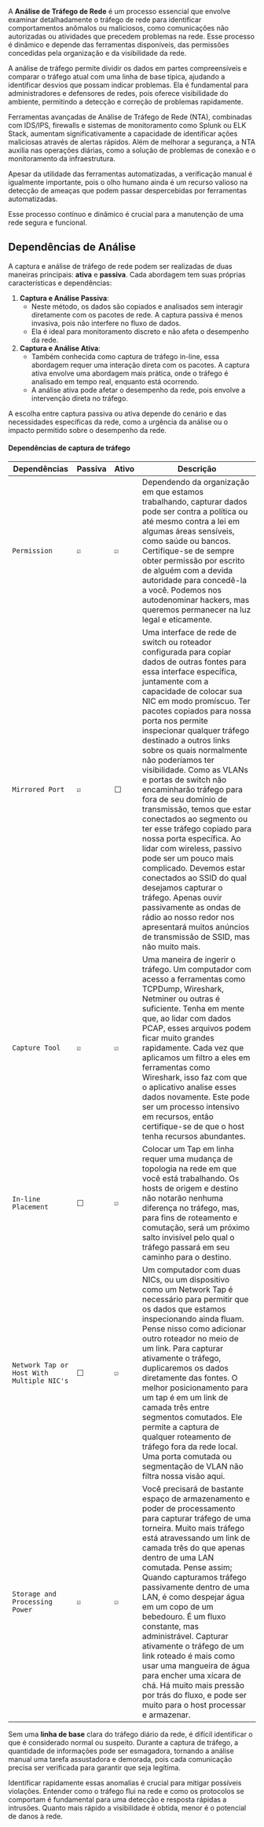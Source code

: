 A **Análise de Tráfego de Rede** é um processo essencial que envolve examinar detalhadamente o tráfego de rede para identificar comportamentos anômalos ou maliciosos, como comunicações não autorizadas ou atividades que precedem problemas na rede. Esse processo é dinâmico e depende das ferramentas disponíveis, das permissões concedidas pela organização e da visibilidade da rede.

A análise de tráfego permite dividir os dados em partes compreensíveis e comparar o tráfego atual com uma linha de base típica, ajudando a identificar desvios que possam indicar problemas. Ela é fundamental para administradores e defensores de redes, pois oferece visibilidade do ambiente, permitindo a detecção e correção de problemas rapidamente.

Ferramentas avançadas de Análise de Tráfego de Rede (NTA), combinadas com IDS/IPS, firewalls e sistemas de monitoramento como Splunk ou ELK Stack, aumentam significativamente a capacidade de identificar ações maliciosas através de alertas rápidos. Além de melhorar a segurança, a NTA auxilia nas operações diárias, como a solução de problemas de conexão e o monitoramento da infraestrutura.

Apesar da utilidade das ferramentas automatizadas, a verificação manual é igualmente importante, pois o olho humano ainda é um recurso valioso na detecção de ameaças que podem passar despercebidas por ferramentas automatizadas.

Esse processo contínuo e dinâmico é crucial para a manutenção de uma rede segura e funcional.

## Dependências de Análise

A captura e análise de tráfego de rede podem ser realizadas de duas maneiras principais: **ativa** e **passiva**. Cada abordagem tem suas próprias características e dependências:

1. **Captura e Análise Passiva**:
    - Neste método, os dados são copiados e analisados sem interagir diretamente com os pacotes de rede. A captura passiva é menos invasiva, pois não interfere no fluxo de dados.
    - Ela é ideal para monitoramento discreto e não afeta o desempenho da rede.
2. **Captura e Análise Ativa**:
    - Também conhecida como captura de tráfego in-line, essa abordagem requer uma interação direta com os pacotes. A captura ativa envolve uma abordagem mais prática, onde o tráfego é analisado em tempo real, enquanto está ocorrendo.
    - A análise ativa pode afetar o desempenho da rede, pois envolve a intervenção direta no tráfego.

A escolha entre captura passiva ou ativa depende do cenário e das necessidades específicas da rede, como a urgência da análise ou o impacto permitido sobre o desempenho da rede.

#### Dependências de captura de tráfego

| **Dependências**                          | **Passiva** | **Ativo** | **Descrição**                                                                                                                                                                                                                                                                                                                                                                                                                                                                                                                                                                                                                                                                                                                                                                                                                                       |
| ----------------------------------------- | ----------- | --------- | --------------------------------------------------------------------------------------------------------------------------------------------------------------------------------------------------------------------------------------------------------------------------------------------------------------------------------------------------------------------------------------------------------------------------------------------------------------------------------------------------------------------------------------------------------------------------------------------------------------------------------------------------------------------------------------------------------------------------------------------------------------------------------------------------------------------------------------------------- |
| `Permission`                              | `☑`         | `☑`       | Dependendo da organização em que estamos trabalhando, capturar dados pode ser contra a política ou até mesmo contra a lei em algumas áreas sensíveis, como saúde ou bancos. Certifique-se de sempre obter permissão por escrito de alguém com a devida autoridade para concedê-la a você. Podemos nos autodenominar hackers, mas queremos permanecer na luz legal e eticamente.                                                                                                                                                                                                                                                                                                                                                                                                                                                                     |
| `Mirrored Port`                           | `☑`         | ☐         | Uma interface de rede de switch ou roteador configurada para copiar dados de outras fontes para essa interface específica, juntamente com a capacidade de colocar sua NIC em modo promíscuo. Ter pacotes copiados para nossa porta nos permite inspecionar qualquer tráfego destinado a outros links sobre os quais normalmente não poderíamos ter visibilidade. Como as VLANs e portas de switch não encaminharão tráfego para fora de seu domínio de transmissão, temos que estar conectados ao segmento ou ter esse tráfego copiado para nossa porta específica. Ao lidar com wireless, passivo pode ser um pouco mais complicado. Devemos estar conectados ao SSID do qual desejamos capturar o tráfego. Apenas ouvir passivamente as ondas de rádio ao nosso redor nos apresentará muitos anúncios de transmissão de SSID, mas não muito mais. |
| `Capture Tool`                            | `☑`         | `☑`       | Uma maneira de ingerir o tráfego. Um computador com acesso a ferramentas como TCPDump, Wireshark, Netminer ou outras é suficiente. Tenha em mente que, ao lidar com dados PCAP, esses arquivos podem ficar muito grandes rapidamente. Cada vez que aplicamos um filtro a eles em ferramentas como Wireshark, isso faz com que o aplicativo analise esses dados novamente. Este pode ser um processo intensivo em recursos, então certifique-se de que o host tenha recursos abundantes.                                                                                                                                                                                                                                                                                                                                                             |
| `In-line Placement`                       | ☐           | `☑`       | Colocar um Tap em linha requer uma mudança de topologia na rede em que você está trabalhando. Os hosts de origem e destino não notarão nenhuma diferença no tráfego, mas, para fins de roteamento e comutação, será um próximo salto invisível pelo qual o tráfego passará em seu caminho para o destino.                                                                                                                                                                                                                                                                                                                                                                                                                                                                                                                                           |
| `Network Tap or Host With Multiple NIC's` | ☐           | `☑`       | Um computador com duas NICs, ou um dispositivo como um Network Tap é necessário para permitir que os dados que estamos inspecionando ainda fluam. Pense nisso como adicionar outro roteador no meio de um link. Para capturar ativamente o tráfego, duplicaremos os dados diretamente das fontes. O melhor posicionamento para um tap é em um link de camada três entre segmentos comutados. Ele permite a captura de qualquer roteamento de tráfego fora da rede local. Uma porta comutada ou segmentação de VLAN não filtra nossa visão aqui.                                                                                                                                                                                                                                                                                                     |
| `Storage and Processing Power`            | `☑`         | `☑`       | Você precisará de bastante espaço de armazenamento e poder de processamento para capturar tráfego de uma torneira. Muito mais tráfego está atravessando um link de camada três do que apenas dentro de uma LAN comutada. Pense assim; Quando capturamos tráfego passivamente dentro de uma LAN, é como despejar água em um copo de um bebedouro. É um fluxo constante, mas administrável. Capturar ativamente o tráfego de um link roteado é mais como usar uma mangueira de água para encher uma xícara de chá. Há muito mais pressão por trás do fluxo, e pode ser muito para o host processar e armazenar.                                                                                                                                                                                                                                       |

Sem uma **linha de base** clara do tráfego diário da rede, é difícil identificar o que é considerado normal ou suspeito. Durante a captura de tráfego, a quantidade de informações pode ser esmagadora, tornando a análise manual uma tarefa assustadora e demorada, pois cada comunicação precisa ser verificada para garantir que seja legítima.

Identificar rapidamente essas anomalias é crucial para mitigar possíveis violações. Entender como o tráfego flui na rede e como os protocolos se comportam é fundamental para uma detecção e resposta rápidas a intrusões. Quanto mais rápido a visibilidade é obtida, menor é o potencial de danos à rede.















































